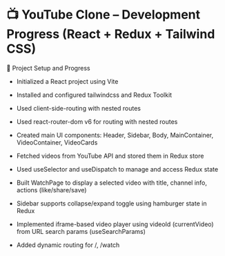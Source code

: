 # 📺 YouTube Clone – Development Progress (React + Redux + Tailwind CSS)


🧱 Project Setup and Progress

- Initialized a React project using Vite
- Installed and configured tailwindcss and Redux Toolkit
- Used client-side-routing with nested routes

- Used react-router-dom v6 for routing with nested routes

- Created main UI components: Header, Sidebar, Body, MainContainer, VideoContainer, VideoCards

- Fetched videos from YouTube API and stored them in Redux store

- Used useSelector and useDispatch to manage and access Redux state

- Built WatchPage to display a selected video with title, channel info, actions (like/share/save)

- Sidebar supports collapse/expand toggle using hamburger state in Redux

- Implemented iframe-based video player using videoId (currentVideo) from URL search params (useSearchParams) 

- Added dynamic routing for /, /watch 
